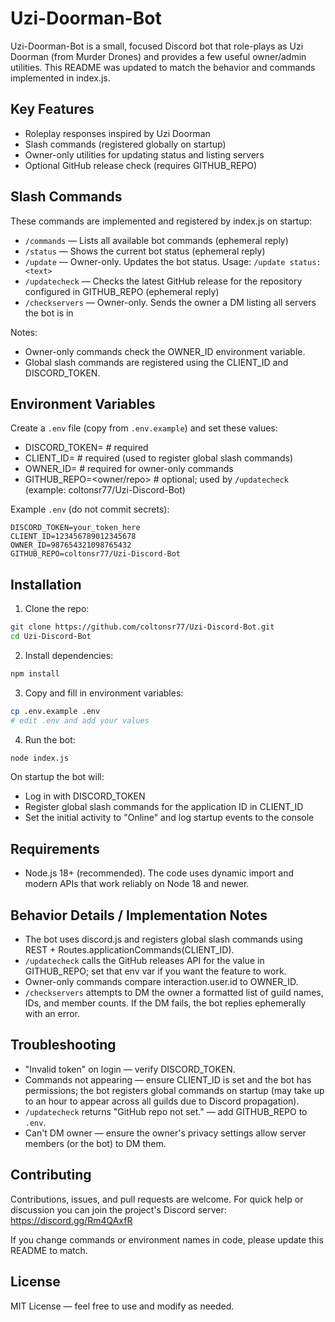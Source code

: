 # Uzi-Doorman-Bot

Uzi-Doorman-Bot is a small, focused Discord bot that role-plays as Uzi Doorman (from Murder Drones) and provides a few useful owner/admin utilities. This README was updated to match the behavior and commands implemented in index.js.

## Key Features
- Roleplay responses inspired by Uzi Doorman
- Slash commands (registered globally on startup)
- Owner-only utilities for updating status and listing servers
- Optional GitHub release check (requires GITHUB_REPO)

## Slash Commands
These commands are implemented and registered by index.js on startup:

- `/commands` — Lists all available bot commands (ephemeral reply)
- `/status` — Shows the current bot status (ephemeral reply)
- `/update` — Owner-only. Updates the bot status. Usage: `/update status:<text>`
- `/updatecheck` — Checks the latest GitHub release for the repository configured in GITHUB_REPO (ephemeral reply)
- `/checkservers` — Owner-only. Sends the owner a DM listing all servers the bot is in

Notes:
- Owner-only commands check the OWNER_ID environment variable.
- Global slash commands are registered using the CLIENT_ID and DISCORD_TOKEN.

## Environment Variables
Create a `.env` file (copy from `.env.example`) and set these values:

- DISCORD_TOKEN=<your-bot-token>         # required
- CLIENT_ID=<your-application-client-id> # required (used to register global slash commands)
- OWNER_ID=<your-user-id>                # required for owner-only commands
- GITHUB_REPO=<owner/repo>               # optional; used by `/updatecheck` (example: coltonsr77/Uzi-Discord-Bot)

Example `.env` (do not commit secrets):
```env
DISCORD_TOKEN=your_token_here
CLIENT_ID=123456789012345678
OWNER_ID=987654321098765432
GITHUB_REPO=coltonsr77/Uzi-Discord-Bot
```

## Installation

1. Clone the repo:
```bash
git clone https://github.com/coltonsr77/Uzi-Discord-Bot.git
cd Uzi-Discord-Bot
```

2. Install dependencies:
```bash
npm install
```

3. Copy and fill in environment variables:
```bash
cp .env.example .env
# edit .env and add your values
```

4. Run the bot:
```bash
node index.js
```

On startup the bot will:
- Log in with DISCORD_TOKEN
- Register global slash commands for the application ID in CLIENT_ID
- Set the initial activity to "Online" and log startup events to the console

## Requirements
- Node.js 18+ (recommended). The code uses dynamic import and modern APIs that work reliably on Node 18 and newer.

## Behavior Details / Implementation Notes
- The bot uses discord.js and registers global slash commands using REST + Routes.applicationCommands(CLIENT_ID).
- `/updatecheck` calls the GitHub releases API for the value in GITHUB_REPO; set that env var if you want the feature to work.
- Owner-only commands compare interaction.user.id to OWNER_ID.
- `/checkservers` attempts to DM the owner a formatted list of guild names, IDs, and member counts. If the DM fails, the bot replies ephemerally with an error.

## Troubleshooting
- "Invalid token" on login — verify DISCORD_TOKEN.
- Commands not appearing — ensure CLIENT_ID is set and the bot has permissions; the bot registers global commands on startup (may take up to an hour to appear across all guilds due to Discord propagation).
- `/updatecheck` returns "GitHub repo not set." — add GITHUB_REPO to `.env`.
- Can't DM owner — ensure the owner's privacy settings allow server members (or the bot) to DM them.

## Contributing
Contributions, issues, and pull requests are welcome. For quick help or discussion you can join the project's Discord server: https://discord.gg/Rm4QAxfR

If you change commands or environment names in code, please update this README to match.

## License
MIT License — feel free to use and modify as needed.
